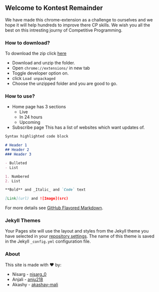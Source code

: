 ## Welcome to Kontest Remainder

We have made this chrome-extension as a challenge to ourselves and we hope it will help hundreds to improve there CP skills. We wish you all the best on this intresting journy of Competitive Programming.

### How to download?

To download the zip click [here]() 
- Download and unzip the folder.
- Open `chrome://extensions/` in new tab
- Toggle developer option on.
- click `Load unpackaged`
- Choose the unzipped folder and you are good to go.

### How to use?
- Home page has 3 sections
  - Live
  - In 24 hours
  - Upcoming
- Subscribe page 
  This has a list of websites which want updates of.

```markdown
Syntax highlighted code block

# Header 1
## Header 2
### Header 3

- Bulleted
- List

1. Numbered
2. List

**Bold** and _Italic_ and `Code` text

[Link](url) and ![Image](src)
```

For more details see [GitHub Flavored Markdown](https://guides.github.com/features/mastering-markdown/).

### Jekyll Themes

Your Pages site will use the layout and styles from the Jekyll theme you have selected in your [repository settings](https://github.com/nisarg0/Kontest-Remainder/settings/pages). The name of this theme is saved in the Jekyll `_config.yml` configuration file.

### About

This site is made with :heart: by:
- Nisarg - [nisarg_0](https://github.com/nisarg0)
- Anjali - [anju218](https://github.com/anju218)
- Akashy - [akashay-mali](https://github.com/akshay-mali)
